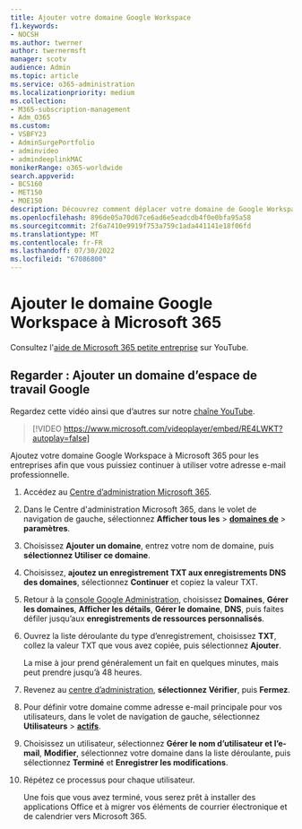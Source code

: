 ```yaml
---
title: Ajouter votre domaine Google Workspace
f1.keywords:
- NOCSH
ms.author: twerner
author: twernermsft
manager: scotv
audience: Admin
ms.topic: article
ms.service: o365-administration
ms.localizationpriority: medium
ms.collection:
- M365-subscription-management
- Adm_O365
ms.custom:
- VSBFY23
- AdminSurgePortfolio
- adminvideo
- admindeeplinkMAC
monikerRange: o365-worldwide
search.appverid:
- BCS160
- MET150
- MOE150
description: Découvrez comment déplacer votre domaine de Google Workspace vers Microsoft 365 pour les entreprises.
ms.openlocfilehash: 896de05a70d67ce6ad6e5eadcdb4f0e0bfa95a58
ms.sourcegitcommit: 2f6a7410e9919f753a759c1ada441141e18f06fd
ms.translationtype: MT
ms.contentlocale: fr-FR
ms.lasthandoff: 07/30/2022
ms.locfileid: "67086800"
---
```

# <a name="add-your-google-workspace-domain-to-microsoft-365"></a>Ajouter le domaine Google Workspace à Microsoft 365

Consultez l'[aide de Microsoft 365 petite entreprise](https://go.microsoft.com/fwlink/?linkid=2197659) sur YouTube.

## <a name="watch-add-google-workspace-domain"></a>Regarder : Ajouter un domaine d’espace de travail Google

Regardez cette vidéo ainsi que d’autres sur notre [chaîne YouTube](https://go.microsoft.com/fwlink/?linkid=2198105).

> [!VIDEO https://www.microsoft.com/videoplayer/embed/RE4LWKT?autoplay=false]

Ajoutez votre domaine Google Workspace à Microsoft 365 pour les entreprises afin que vous puissiez continuer à utiliser votre adresse e-mail professionnelle.

1. Accédez au [Centre d’administration Microsoft 365](https://admin.microsoft.com).
1. Dans le Centre d'administration Microsoft 365, dans le volet de navigation de gauche, sélectionnez **Afficher tous les** > <a href="https://go.microsoft.com/fwlink/p/?linkid=834818" target="_blank">**domaines de**</a> >  **paramètres**.
1. Choisissez **Ajouter un domaine**, entrez votre nom de domaine, puis **sélectionnez Utiliser ce domaine**. 
1. Choisissez, **ajoutez un enregistrement TXT aux enregistrements DNS des domaines**, sélectionnez **Continuer** et copiez la valeur TXT. 
1. Retour à la [console Google Administration](https://admin.google.com), choisissez **Domaines**, **Gérer les domaines**, **Afficher les détails**, **Gérer le domaine**, **DNS**, puis faites défiler jusqu’aux **enregistrements de ressources personnalisés**. 
1. Ouvrez la liste déroulante du type d’enregistrement, choisissez **TXT**, collez la valeur TXT que vous avez copiée, puis sélectionnez **Ajouter**. 

    La mise à jour prend généralement un fait en quelques minutes, mais peut prendre jusqu’à 48 heures. 
1. Revenez au <a href="https://go.microsoft.com/fwlink/p/?linkid=2024339" target="_blank">centre d’administration</a>, **sélectionnez Vérifier**, puis **Fermez**. 
1. Pour définir votre domaine comme adresse e-mail principale pour vos utilisateurs, dans le volet de navigation de gauche, sélectionnez **Utilisateurs** > [**actifs**](https://go.microsoft.com/fwlink/p/?linkid=834822). 
1. Choisissez un utilisateur, sélectionnez **Gérer le nom d’utilisateur et l’e-mail**, **Modifier**, sélectionnez votre domaine dans la liste déroulante, puis sélectionnez **Terminé** et **Enregistrer les modifications**. 
1. Répétez ce processus pour chaque utilisateur. 

    Une fois que vous avez terminé, vous serez prêt à installer des applications Office et à migrer vos éléments de courrier électronique et de calendrier vers Microsoft 365. 